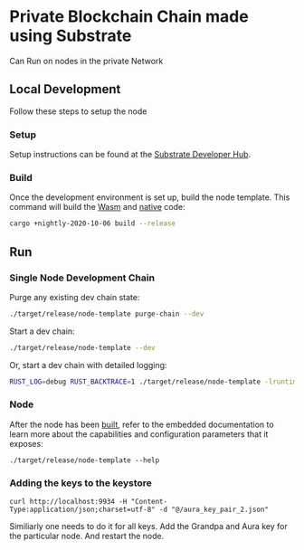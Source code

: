 # Private Blockchain Chain made using Substrate
Can Run on nodes in the private Network

## Local Development

Follow these steps to setup the node

### Setup

Setup instructions can be found at the
[Substrate Developer Hub](https://substrate.dev/docs/en/knowledgebase/getting-started).

### Build

Once the development environment is set up, build the node template. This command will build the
[Wasm](https://substrate.dev/docs/en/knowledgebase/advanced/executor#wasm-execution) and
[native](https://substrate.dev/docs/en/knowledgebase/advanced/executor#native-execution) code:

```bash
cargo +nightly-2020-10-06 build --release
```

## Run

### Single Node Development Chain

Purge any existing dev chain state:

```bash
./target/release/node-template purge-chain --dev
```

Start a dev chain:

```bash
./target/release/node-template --dev
```

Or, start a dev chain with detailed logging:

```bash
RUST_LOG=debug RUST_BACKTRACE=1 ./target/release/node-template -lruntime=debug --dev
```
### Node

After the node has been [built](#build), refer to the embedded documentation to learn more about the
capabilities and configuration parameters that it exposes:

```shell
./target/release/node-template --help
```

### Adding the keys to the keystore
```
curl http://localhost:9934 -H "Content-Type:application/json;charset=utf-8" -d "@/aura_key_pair_2.json"  
```

Similiarly one needs to do it for all keys. Add the Grandpa and Aura key for the particular node. And restart the node.